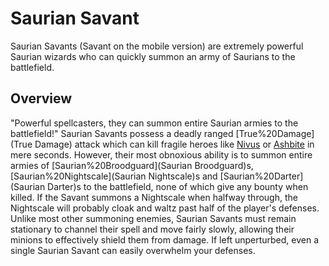 # Saurian Savant

Saurian Savants (Savant on the mobile version) are extremely powerful Saurian wizards who can quickly summon an army of Saurians to the battlefield.
## Overview

"Powerful spellcasters, they can summon entire Saurian armies to the battlefield!"
Saurian Savants possess a deadly ranged [True%20Damage](True Damage) attack which can kill fragile heroes like [Nivus](Nivus) or [Ashbite](Ashbite) in mere seconds. However, their most obnoxious ability is to summon entire armies of [Saurian%20Broodguard](Saurian Broodguard)s, [Saurian%20Nightscale](Saurian Nightscale)s and [Saurian%20Darter](Saurian Darter)s to the battlefield, none of which give any bounty when killed. If the Savant summons a Nightscale when halfway through, the Nightscale will probably cloak and waltz past half of the player's defenses. Unlike most other summoning enemies, Saurian Savants must remain stationary to channel their spell and move fairly slowly, allowing their minions to effectively shield them from damage. If left unperturbed, even a single Saurian Savant can easily overwhelm your defenses.